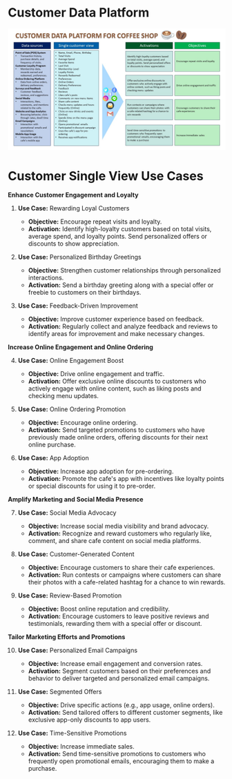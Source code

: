 # Customer Data Platform #
![Alt Text](https://github.com/JumpNatchanon/MADT8101-Customer-Analytics/blob/c1956c43510c4827103ca621a424612d83824336/01%20Customer%20Data%20Platform/Pictures/CDP%20Coffee%20Shop.jpg)

# Customer Single View Use Cases # 

**Enhance Customer Engagement and Loyalty**

1. **Use Case:** Rewarding Loyal Customers
   - **Objective:** Encourage repeat visits and loyalty.
   - **Activation:** Identify high-loyalty customers based on total visits, average spend, and loyalty points. Send personalized offers or discounts to show appreciation.

2. **Use Case:** Personalized Birthday Greetings
   - **Objective:** Strengthen customer relationships through personalized interactions.
   - **Activation:** Send a birthday greeting along with a special offer or freebie to customers on their birthdays.

3. **Use Case:** Feedback-Driven Improvement
   - **Objective:** Improve customer experience based on feedback.
   - **Activation:** Regularly collect and analyze feedback and reviews to identify areas for improvement and make necessary changes.

**Increase Online Engagement and Online Ordering**

4. **Use Case:** Online Engagement Boost
   - **Objective:** Drive online engagement and traffic.
   - **Activation:** Offer exclusive online discounts to customers who actively engage with online content, such as liking posts and checking menu updates.

5. **Use Case:** Online Ordering Promotion
   - **Objective:** Encourage online ordering.
   - **Activation:** Send targeted promotions to customers who have previously made online orders, offering discounts for their next online purchase.

6. **Use Case:** App Adoption
   - **Objective:** Increase app adoption for pre-ordering.
   - **Activation:** Promote the cafe's app with incentives like loyalty points or special discounts for using it to pre-order.

**Amplify Marketing and Social Media Presence**

7. **Use Case:** Social Media Advocacy
   - **Objective:** Increase social media visibility and brand advocacy.
   - **Activation:** Recognize and reward customers who regularly like, comment, and share cafe content on social media platforms.

8. **Use Case:** Customer-Generated Content
   - **Objective:** Encourage customers to share their cafe experiences.
   - **Activation:** Run contests or campaigns where customers can share their photos with a cafe-related hashtag for a chance to win rewards.

9. **Use Case:** Review-Based Promotion
   - **Objective:** Boost online reputation and credibility.
   - **Activation:** Encourage customers to leave positive reviews and testimonials, rewarding them with a special offer or discount.

**Tailor Marketing Efforts and Promotions**

10. **Use Case:** Personalized Email Campaigns
    - **Objective:** Increase email engagement and conversion rates.
    - **Activation:** Segment customers based on their preferences and behavior to deliver targeted and personalized email campaigns.

11. **Use Case:** Segmented Offers
    - **Objective:** Drive specific actions (e.g., app usage, online orders).
    - **Activation:** Send tailored offers to different customer segments, like exclusive app-only discounts to app users.

12. **Use Case:** Time-Sensitive Promotions
    - **Objective:** Increase immediate sales.
    - **Activation:** Send time-sensitive promotions to customers who frequently open promotional emails, encouraging them to make a purchase.
